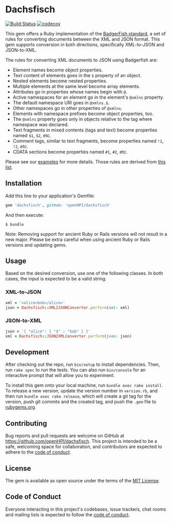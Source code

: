 # Dachsfisch

[![Build Status](https://github.com/openHPI/dachsfisch/workflows/CI/badge.svg)](https://github.com/openHPI/dachsfisch/actions?query=workflow%3ACI)
[![codecov](https://codecov.io/gh/openHPI/dachsfisch/branch/main/graph/badge.svg?token=K267SFJO7S)](https://codecov.io/gh/openHPI/dachsfisch)

This gem offers a Ruby implementation of the [BadgerFish standard](http://www.sklar.com/badgerfish/), a set of rules for converting documents between the XML and JSON format. This gem supports conversion in both directions, specifically XML-to-JSON and JSON-to-XML.

The rules for converting XML documents to JSON using Badgerfish are:

- Element names become object properties.
- Text content of elements goes in the `$` property of an object.
- Nested elements become nested properties.
- Multiple elements at the same level become array elements.
- Attributes go in properties whose names begin with `@`.
- Active namespaces for an element go in the element's `@xmlns` property.
- The default namespace URI goes in `@xmlns.$`.
- Other namespaces go in other properties of `@xmlns`.
- Elements with namespace prefixes become object properties, too.
- The `@xmlns` property goes only in objects relative to the tag where namespace was declared.
- Text fragments in mixed contents (tags and text) become properties named `$1`, `$2`, etc.
- Comment tags, similar to text fragments, become properties named `!1`, `!2`, etc.
- CDATA sections become properties named `#1`, `#2`, etc.

Please see our [examples](spec/support/examples.rb) for more details. Those rules are derived from [this list](http://dropbox.ashlock.us/open311/json-xml/).

## Installation

Add this line to your application's Gemfile:

```ruby
gem 'dachsfisch', github: 'openHPI/dachsfisch'
```

And then execute:

```
$ bundle
```

Note: Removing support for ancient Ruby or Rails versions will not result in a new major. Please be extra careful when using ancient Ruby or Rails versions and updating gems.

## Usage

Based on the desired conversion, use one of the following classes. In both cases, the input is expected to be a valid string.

### XML-to-JSON

```ruby
xml = '<alice>bob</alice>'
json = Dachsfisch::XML2JSONConverter.perform(xml: xml)
```

### JSON-to-XML

```ruby
json = '{ "alice": { "$" : "bob" } }'
xml = Dachsfisch::JSON2XMLConverter.perform(json: json)
```

## Development

After checking out the repo, run `bin/setup` to install dependencies. Then, run `rake spec` to run the tests. You can also run `bin/console` for an interactive prompt that will allow you to experiment.

To install this gem onto your local machine, run `bundle exec rake install`. To release a new version, update the version number in `version.rb`, and then run `bundle exec rake release`, which will create a git tag for the version, push git commits and the created tag, and push the `.gem` file to [rubygems.org](https://rubygems.org).

## Contributing

Bug reports and pull requests are welcome on GitHub at https://github.com/openHPI/dachsfisch. This project is intended to be a safe, welcoming space for collaboration, and contributors are expected to adhere to the [code of conduct](https://github.com/openHPI/dachsfisch/blob/main/CODE_OF_CONDUCT.md).

## License

The gem is available as open source under the terms of the [MIT License](https://opensource.org/licenses/MIT).

## Code of Conduct

Everyone interacting in this project's codebases, issue trackers, chat rooms and mailing lists is expected to follow the [code of conduct](https://github.com/openHPI/dachsfisch/blob/main/CODE_OF_CONDUCT.md).
